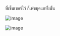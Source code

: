 ที่เซ็นเซอร์ไว้ ก็เฟซบุคแกทั้งนั้น

![image](https://user-images.githubusercontent.com/56834844/67223607-c96ad800-f459-11e9-98c2-9983211dbe63.png)

![image](https://user-images.githubusercontent.com/56834844/67223587-c07a0680-f459-11e9-925b-1f095893be17.png)
